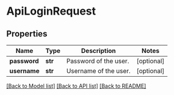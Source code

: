 # ApiLoginRequest

## Properties
Name | Type | Description | Notes
------------ | ------------- | ------------- | -------------
**password** | **str** | Password of the user. | [optional] 
**username** | **str** | Username of the user. | [optional] 

[[Back to Model list]](../README.md#documentation-for-models) [[Back to API list]](../README.md#documentation-for-api-endpoints) [[Back to README]](../README.md)


